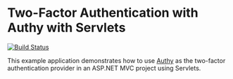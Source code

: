# Two-Factor Authentication with Authy with Servlets

[![Build
Status](https://travis-ci.org/TwilioDevEd/authy2fa-servlets.svg?branch=master)](https://travis-ci.org/TwilioDevEd/authy2fa-servlets)

This example application demonstrates how to use [Authy](http://www.authy.com)
as the two-factor authentication provider in an ASP.NET MVC project using
Servlets.

